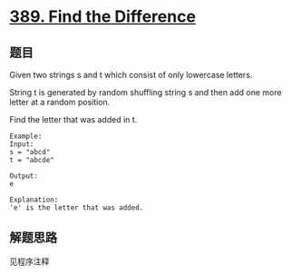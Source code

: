 # [389. Find the Difference](https://leetcode.com/problems/find-the-difference/)

## 题目

Given two strings s and t which consist of only lowercase letters.

String t is generated by random shuffling string s and then add one more letter at a random position.

Find the letter that was added in t.

```text
Example:
Input:
s = "abcd"
t = "abcde"

Output:
e

Explanation:
'e' is the letter that was added.
```

## 解题思路

见程序注释
